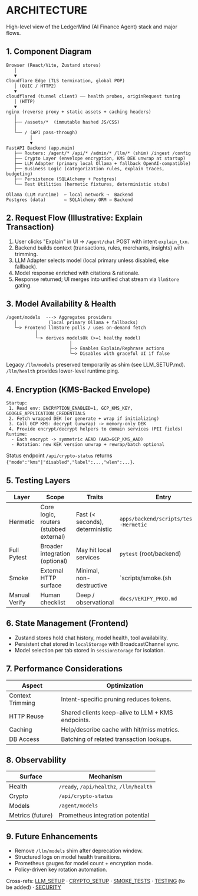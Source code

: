 # ARCHITECTURE

High-level view of the LedgerMind (AI Finance Agent) stack and major flows.

## 1. Component Diagram
```
Browser (React/Vite, Zustand stores)
   │
   ▼
Cloudflare Edge (TLS termination, global POP)
   │ (QUIC / HTTP2)
   ▼
cloudflared (tunnel client) ── health probes, originRequest tuning
   │ (HTTP)
   ▼
nginx (reverse proxy + static assets + caching headers)
   │
   ├── /assets/*  (immutable hashed JS/CSS)
   │
   └── / (API pass-through)
         │
         ▼
FastAPI Backend (app.main)
   ├── Routers: /agent/* /api/* /admin/* /llm/* (shim) /ingest /config
   ├── Crypto Layer (envelope encryption, KMS DEK unwrap at startup)
   ├── LLM Adapter (primary local Ollama + fallback OpenAI-compatible)
   ├── Business Logic (categorization rules, explain traces, budgeting)
   ├── Persistence (SQLAlchemy + Postgres)
   └── Test Utilities (hermetic fixtures, deterministic stubs)

Ollama (LLM runtime)  ← local network →  Backend
Postgres (data)       ← SQLAlchemy ORM → Backend
```

## 2. Request Flow (Illustrative: Explain Transaction)
1. User clicks "Explain" in UI → `/agent/chat` POST with intent `explain_txn`.
2. Backend builds context (transactions, rules, merchants, insights) with trimming.
3. LLM Adapter selects model (local primary unless disabled, else fallback).
4. Model response enriched with citations & rationale.
5. Response returned; UI merges into unified chat stream via `llmStore` gating.

## 3. Model Availability & Health
```
/agent/models  ---> Aggregates providers
   |            (local primary Ollama + fallbacks)
   └─> Frontend llmStore polls / uses on-demand fetch
           │
           └─> derives modelsOk (>=1 healthy model)
                        │
                        ├─> Enables Explain/Rephrase actions
                        └─> Disables with graceful UI if false
```
Legacy `/llm/models` preserved temporarily as shim (see LLM_SETUP.md). `/llm/health` provides lower-level runtime ping.

## 4. Encryption (KMS-Backed Envelope)
```
Startup:
 1. Read env: ENCRYPTION_ENABLED=1, GCP_KMS_KEY, GOOGLE_APPLICATION_CREDENTIALS
 2. Fetch wrapped DEK (or generate + wrap if initializing)
 3. Call GCP KMS: decrypt (unwrap) -> memory-only DEK
 4. Provide encrypt/decrypt helpers to domain services (PII fields)
Runtime:
  - Each encrypt -> symmetric AEAD (AAD=GCP_KMS_AAD)
  - Rotation: new KEK version unwrap + rewrap/batch optional
```
Status endpoint `/api/crypto-status` returns `{"mode":"kms"|"disabled","label":...,"wlen":...}`.

## 5. Testing Layers
| Layer | Scope | Traits | Entry |
|-------|-------|--------|-------|
| Hermetic | Core logic, routers (stubbed external) | Fast (< seconds), deterministic | `apps/backend/scripts/test.ps1 -Hermetic` |
| Full Pytest | Broader integration (optional) | May hit local services | `pytest` (root/backend) |
| Smoke | External HTTP surface | Minimal, non-destructive | `scripts/smoke.(sh|ps1)` |
| Manual Verify | Human checklist | Deep / observational | `docs/VERIFY_PROD.md` |

## 6. State Management (Frontend)
- Zustand stores hold chat history, model health, tool availability.
- Persistent chat stored in `localStorage` with BroadcastChannel sync.
- Model selection per tab stored in `sessionStorage` for isolation.

## 7. Performance Considerations
| Aspect | Optimization |
|--------|-------------|
| Context Trimming | Intent-specific pruning reduces tokens. |
| HTTP Reuse | Shared clients keep-alive to LLM + KMS endpoints. |
| Caching | Help/describe cache with hit/miss metrics. |
| DB Access | Batching of related transaction lookups. |

## 8. Observability
| Surface | Mechanism |
|---------|----------|
| Health | `/ready`, `/api/healthz`, `/llm/health` |
| Crypto | `/api/crypto-status` |
| Models | `/agent/models` |
| Metrics (future) | Prometheus integration potential |

## 9. Future Enhancements
- Remove `/llm/models` shim after deprecation window.
- Structured logs on model health transitions.
- Prometheus gauges for model count + encryption mode.
- Policy-driven key rotation automation.

Cross-refs: [LLM_SETUP](LLM_SETUP.md) · [CRYPTO_SETUP](CRYPTO_SETUP.md) · [SMOKE_TESTS](SMOKE_TESTS.md) · [TESTING](TESTING.md) (to be added) · [SECURITY](SECURITY.md)
